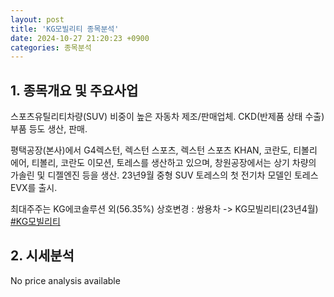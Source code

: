 ```yaml
---
layout: post
title: 'KG모빌리티 종목분석'
date: 2024-10-27 21:20:23 +0900
categories: 종목분석
---
```


## 1. 종목개요 및 주요사업

스포츠유틸리티차량(SUV) 비중이 높은 자동차 제조/판매업체. CKD(반제품 상태 수출) 부품 등도 생산, 판매. 

평택공장(본사)에서 G4렉스턴, 렉스턴 스포츠, 렉스턴 스포츠 KHAN, 코란도, 티볼리 에어, 티볼리, 코란도 이모션, 토레스를 생산하고 있으며, 창원공장에서는 상기 차량의 가솔린 및 디젤엔진 등을 생산. 23년9월 중형 SUV 토레스의 첫 전기차 모델인 토레스 EVX를 출시.

최대주주는 KG에코솔루션 외(56.35%) 상호변경 : 쌍용차 -> KG모빌리티(23년4월)
[#KG모빌리티](#)

## 2. 시세분석

No price analysis available
